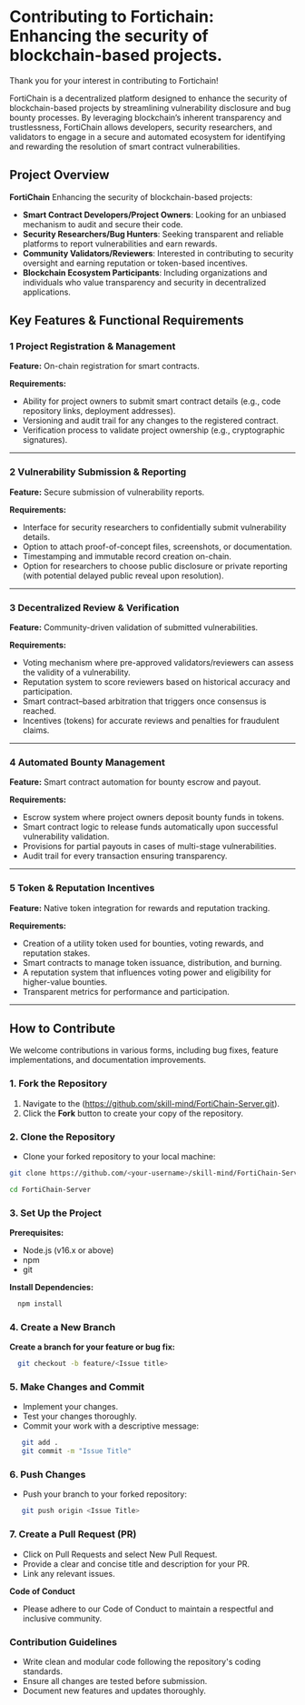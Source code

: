 

# Contributing to Fortichain: Enhancing the security of blockchain-based projects. 

Thank you for your interest in contributing to Fortichain! 

FortiChain is a decentralized platform designed to enhance the security of blockchain-based projects by streamlining vulnerability disclosure and bug bounty processes. By leveraging blockchain’s inherent transparency and trustlessness, FortiChain allows developers, security researchers, and validators to engage in a secure and automated ecosystem for identifying and rewarding the resolution of smart contract vulnerabilities.

## Project Overview

**FortiChain** Enhancing the security of blockchain-based projects:

- **Smart Contract Developers/Project Owners**: Looking for an unbiased mechanism to audit and secure their code.
- **Security Researchers/Bug Hunters**: Seeking transparent and reliable platforms to report vulnerabilities and earn rewards.
- **Community Validators/Reviewers**: Interested in contributing to security oversight and earning reputation or token-based incentives.
- **Blockchain Ecosystem Participants**: Including organizations and individuals who value transparency and security in decentralized applications.

## Key Features & Functional Requirements

### 1 Project Registration & Management

**Feature:** On-chain registration for smart contracts.

**Requirements:**
- Ability for project owners to submit smart contract details (e.g., code repository links, deployment addresses).
- Versioning and audit trail for any changes to the registered contract.
- Verification process to validate project ownership (e.g., cryptographic signatures).

---

### 2 Vulnerability Submission & Reporting

**Feature:** Secure submission of vulnerability reports.

**Requirements:**
- Interface for security researchers to confidentially submit vulnerability details.
- Option to attach proof-of-concept files, screenshots, or documentation.
- Timestamping and immutable record creation on-chain.
- Option for researchers to choose public disclosure or private reporting (with potential delayed public reveal upon resolution).

---

### 3 Decentralized Review & Verification

**Feature:** Community-driven validation of submitted vulnerabilities.

**Requirements:**
- Voting mechanism where pre-approved validators/reviewers can assess the validity of a vulnerability.
- Reputation system to score reviewers based on historical accuracy and participation.
- Smart contract–based arbitration that triggers once consensus is reached.
- Incentives (tokens) for accurate reviews and penalties for fraudulent claims.

---

### 4 Automated Bounty Management

**Feature:** Smart contract automation for bounty escrow and payout.

**Requirements:**
- Escrow system where project owners deposit bounty funds in tokens.
- Smart contract logic to release funds automatically upon successful vulnerability validation.
- Provisions for partial payouts in cases of multi-stage vulnerabilities.
- Audit trail for every transaction ensuring transparency.

---

### 5 Token & Reputation Incentives

**Feature:** Native token integration for rewards and reputation tracking.

**Requirements:**
- Creation of a utility token used for bounties, voting rewards, and reputation stakes.
- Smart contracts to manage token issuance, distribution, and burning.
- A reputation system that influences voting power and eligibility for higher-value bounties.
- Transparent metrics for performance and participation.

---

## How to Contribute

We welcome contributions in various forms, including bug fixes, feature implementations, and documentation improvements.

### 1. Fork the Repository
1. Navigate to the
(https://github.com/skill-mind/FortiChain-Server.git).
2. Click the **Fork** button to create your copy of the repository.

### 2. Clone the Repository
- Clone your forked repository to your local machine:
```bash
git clone https://github.com/<your-username>/skill-mind/FortiChain-Server.git

cd FortiChain-Server
```

### 3. Set Up the Project
**Prerequisites:**

- Node.js (v16.x or above)
- npm 
- git

**Install Dependencies:**

```bash
  npm install
```
### 4. Create a New Branch

**Create a branch for your feature or bug fix:**
```bash
  git checkout -b feature/<Issue title>
```

### 5. Make Changes and Commit

- Implement your changes.
- Test your changes thoroughly.
- Commit your work with a descriptive message:

```bash
   git add .
   git commit -m "Issue Title"
```

### 6. Push Changes
 - Push your branch to your forked repository:

```bash
   git push origin <Issue Title>
```

### 7. Create a Pull Request (PR)

- Click on Pull Requests and select New Pull Request.
- Provide a clear and concise title and description for your PR.
- Link any relevant issues.

**Code of Conduct**

- Please adhere to our Code of Conduct to maintain a respectful and inclusive community.

### Contribution Guidelines
- Write clean and modular code following the repository's coding standards.
- Ensure all changes are tested before submission.
- Document new features and updates thoroughly.
